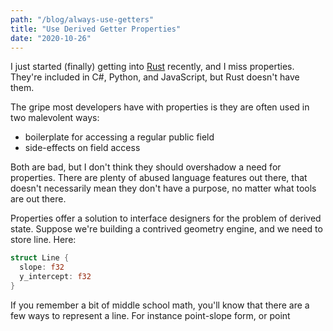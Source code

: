 ```yaml
---
path: "/blog/always-use-getters"
title: "Use Derived Getter Properties"
date: "2020-10-26"
---
```


I just started (finally) getting into [Rust](https://www.rust-lang.org) recently,
and I miss properties. They're included in C#, Python, and JavaScript, but Rust doesn't
have them. 

The gripe most developers have with properties is they are often used in two malevolent ways:
- boilerplate for accessing a regular public field
- side-effects on field access

Both are bad, but I don't think they should overshadow a need for properties. There
are plenty of abused language features out there, that doesn't necessarily mean
they don't have a purpose, no matter what tools are out there.

Properties offer a solution to interface designers for the problem of derived state.
Suppose we're building a contrived geometry engine, and we need to store line. Here:

```rust
struct Line {
  slope: f32
  y_intercept: f32
}
```

If you remember a bit of middle school math, you'll know that there are a few ways to
represent a line. For instance point-slope form, or point
